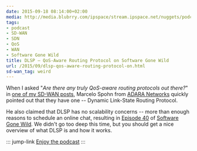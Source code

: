 ```yaml
---
date: 2015-09-18 08:14:00+02:00
media: http://media.blubrry.com/ipspace/stream.ipspace.net/nuggets/podcast/Show_40-Dynamic_Link_State_Protocol_with_Adara.mp3
tags:
- podcast
- SD-WAN
- SDN
- QoS
- WAN
- Software Gone Wild
title: DLSP – QoS-Aware Routing Protocol on Software Gone Wild
url: /2015/09/dlsp-qos-aware-routing-protocol-on.html
sd-wan_tag: weird
---
```

When I asked "*Are there any truly* *QoS-aware routing protocols out there?*" in [one of my SD-WAN posts](https://blog.ipspace.net/2015/07/routing-protocols-and-sd-wan-apples-and.html), Marcelo Spohn from [ADARA Networks](http://www.adaranetworks.com) quickly pointed out that they have one -- Dynamic Link-State Routing Protocol.

He also claimed that DLSP has no scalability concerns -- more than enough reasons to schedule an online chat, resulting in [Episode 40](http://media.blubrry.com/ipspace/stream.ipspace.net/nuggets/podcast/Show_40-Dynamic_Link_State_Protocol_with_Adara.mp3) of [Software Gone Wild](http://www.ipspace.net/Podcast/Software_Gone_Wild). We didn't go too deep this time, but you should get a nice overview of what DLSP is and how it works.

::: jump-link
[Enjoy the podcast](http://media.blubrry.com/ipspace/stream.ipspace.net/nuggets/podcast/Show_40-Dynamic_Link_State_Protocol_with_Adara.mp3)
:::
